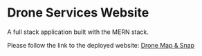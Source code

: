 # Drone Services Website

A full stack application built with the MERN stack.

Please follow the link to the deployed website:  [Drone Map & Snap](https://dronemapandsnap.netlify.app/)

